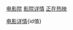 [电影院](http://m.maoyan.com/ajax/cinemaList)
[](http://m.maoyan.com/ajax/filterCinemas)
[影院详情](https://m.maizuo.com/v4/api/cinema/5235)
[正在热映](https://m.maizuo.com/v4/api/film/now-playing)

[电影详情](https://m.maizuo.com/v4/api/film/4306){id值}